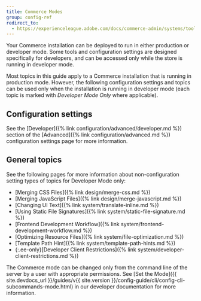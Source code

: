 ```yaml
---
title: Commerce Modes
group: config-ref
redirect_to:
  - https://experienceleague.adobe.com/docs/commerce-admin/systems/tools/developer-tools.html#operation-modes
---
```


Your Commerce installation can be deployed to run in either production or developer mode. Some tools and configuration settings are designed specifically for developers, and can be accessed only while the store is running in developer mode.

Most topics in this guide apply to a Commerce installation that is running in production mode. However, the following configuration settings and topics can be used only when the installation is running in developer mode (each topic is marked  with _Developer Mode Only_ where applicable).

## Configuration settings

See the [Developer]({% link configuration/advanced/developer.md %}) section of the [Advanced]({% link configuration/advanced.md %}) configuration settings page for more information.

## General topics

See the following pages for more information about non-configuration setting types of topics for Developer Mode only:

- [Merging CSS Files]({% link design/merge-css.md %})
- [Merging JavaScript Files]({% link design/merge-javascript.md %})
- [Changing UI Text]({% link system/translate-inline.md %})
- [Using Static File Signatures]({% link system/static-file-signature.md %})
- [Frontend Development Workflow]({% link system/frontend-development-workflow.md %})
- [Optimizing Resource Files]({% link system/file-optimization.md %})
- [Template Path Hint]({% link system/template-path-hints.md %})
- {:.ee-only}[Developer Client Restrictions]({% link system/developer-client-restrictions.md %})

The Commerce mode can be changed only from the command line of the server by a user with appropriate permissions. See [Set the Mode]({{ site.devdocs_url }}/guides/v{{ site.version }}/config-guide/cli/config-cli-subcommands-mode.html) in our developer documentation for more information.
